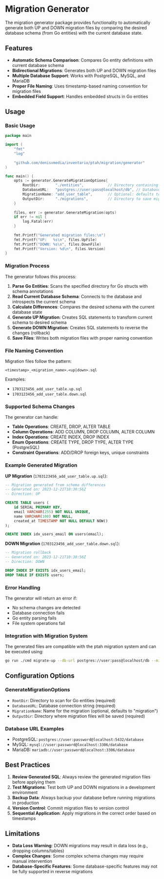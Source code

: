 # Migration Generator

The migration generator package provides functionality to automatically generate both UP and DOWN migration files by comparing the desired database schema (from Go entities) with the current database state.

## Features

- **Automatic Schema Comparison**: Compares Go entity definitions with current database schema
- **Bidirectional Migrations**: Generates both UP and DOWN migration files
- **Multiple Database Support**: Works with PostgreSQL, MySQL, and MariaDB
- **Proper File Naming**: Uses timestamp-based naming convention for migration files
- **Embedded Field Support**: Handles embedded structs in Go entities

## Usage

### Basic Usage

```go
package main

import (
    "fmt"
    "log"
    
    "github.com/denisvmedia/inventario/ptah/migration/generator"
)

func main() {
    opts := generator.GenerateMigrationOptions{
        RootDir:       "./entities",           // Directory containing Go entities
        DatabaseURL:   "postgres://user:pass@localhost/db", // Database connection
        MigrationName: "add_user_table",       // Optional: defaults to "migration"
        OutputDir:     "./migrations",         // Directory to save migration files
    }
    
    files, err := generator.GenerateMigration(opts)
    if err != nil {
        log.Fatal(err)
    }
    
    fmt.Printf("Generated migration files:\n")
    fmt.Printf("UP:   %s\n", files.UpFile)
    fmt.Printf("DOWN: %s\n", files.DownFile)
    fmt.Printf("Version: %d\n", files.Version)
}
```

### Migration Process

The generator follows this process:

1. **Parse Go Entities**: Scans the specified directory for Go structs with schema annotations
2. **Read Current Database Schema**: Connects to the database and introspects the current schema
3. **Calculate Differences**: Compares the desired schema with the current database state
4. **Generate UP Migration**: Creates SQL statements to transform current schema to desired schema
5. **Generate DOWN Migration**: Creates SQL statements to reverse the changes (rollback)
6. **Save Files**: Writes both migration files with proper naming convention

### File Naming Convention

Migration files follow the pattern:
```
<timestamp>_<migration_name>.<up|down>.sql
```

Examples:
- `1703123456_add_user_table.up.sql`
- `1703123456_add_user_table.down.sql`

### Supported Schema Changes

The generator can handle:

- **Table Operations**: CREATE, DROP, ALTER TABLE
- **Column Operations**: ADD COLUMN, DROP COLUMN, ALTER COLUMN
- **Index Operations**: CREATE INDEX, DROP INDEX
- **Enum Operations**: CREATE TYPE, DROP TYPE, ALTER TYPE (PostgreSQL)
- **Constraint Operations**: ADD/DROP foreign keys, unique constraints

### Example Generated Migration

**UP Migration** (`1703123456_add_user_table.up.sql`):
```sql
-- Migration generated from schema differences
-- Generated on: 2023-12-21T10:30:56Z
-- Direction: UP

CREATE TABLE users (
    id SERIAL PRIMARY KEY,
    email VARCHAR(255) NOT NULL UNIQUE,
    name VARCHAR(100) NOT NULL,
    created_at TIMESTAMP NOT NULL DEFAULT NOW()
);

CREATE INDEX idx_users_email ON users(email);
```

**DOWN Migration** (`1703123456_add_user_table.down.sql`):
```sql
-- Migration rollback
-- Generated on: 2023-12-21T10:30:56Z
-- Direction: DOWN

DROP INDEX IF EXISTS idx_users_email;
DROP TABLE IF EXISTS users;
```

### Error Handling

The generator will return an error if:

- No schema changes are detected
- Database connection fails
- Go entity parsing fails
- File system operations fail

### Integration with Migration System

The generated files are compatible with the ptah migration system and can be executed using:

```bash
go run ./cmd migrate-up --db-url postgres://user:pass@localhost/db --migrations-dir ./migrations
```

## Configuration Options

### GenerateMigrationOptions

- `RootDir`: Directory to scan for Go entities (required)
- `DatabaseURL`: Database connection string (required)
- `MigrationName`: Name for the migration (optional, defaults to "migration")
- `OutputDir`: Directory where migration files will be saved (required)

### Database URL Examples

- PostgreSQL: `postgres://user:password@localhost:5432/database`
- MySQL: `mysql://user:password@localhost:3306/database`
- MariaDB: `mariadb://user:password@localhost:3306/database`

## Best Practices

1. **Review Generated SQL**: Always review the generated migration files before applying them
2. **Test Migrations**: Test both UP and DOWN migrations in a development environment
3. **Backup Data**: Always backup your database before running migrations in production
4. **Version Control**: Commit migration files to version control
5. **Sequential Application**: Apply migrations in the correct order based on timestamps

## Limitations

- **Data Loss Warning**: DOWN migrations may result in data loss (e.g., dropping columns/tables)
- **Complex Changes**: Some complex schema changes may require manual intervention
- **Database-Specific Features**: Some database-specific features may not be fully supported in reverse migrations
